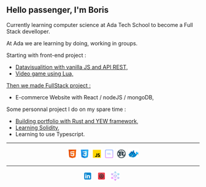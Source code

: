 ## Hello passenger, I'm Boris <br/>

Currently learning computer science at Ada Tech School to become a Full Stack develloper. <br/>

At Ada we are learning by doing, working in groups.<br/>

Starting with front-end project :
* <a href="https://github.com/BorisLord/dataviz-earthquake"> Datavisualition with vanilla JS and API REST,
* <a href="https://github.com/BorisLord/pico-8-thumb">Video game using Lua,

Then we made FullStack project :
* <a href=""></a>E-commerce Website with React / nodeJS / mongoDB,
<!-- * <a href=""></a>Mobile App using GO as backend and reactNative as frontend. -->

Some personnal project I do on my spare time :
* <a href="https://github.com/BorisLord/portfolio">Building portfolio with Rust and YEW framework,
* <a href="https://learnweb3.io/profiles/BorisLord">Learning Solidity,
* <a href="https://github.com/BorisLord/beginners-typescript-tutorial"></a>Learning to use Typescript.

***

<p align='center' >
  <img src="/icons8-html-5-48.png" alt="HTML" width="28" height="28" >
  <img src="/icons8-css3-48.png" alt="CSS" width="28" height="28">
  <img src="/icons8-javascript-48.png" alt="JS" width="28" height="28">
  <img src="/icons8-sql-64.png" alt="SQL" width="28" height="28">
  <img src="/icons8-rust-programming-language-48.png" alt="RUST" width="28" height="28">
  <img src="/icons8-docker-48.png" alt="docker" width="28" height="28">
</p>

***

<p align='center'>
  <a href="https://www.linkedin.com/in/boris-delord/"><img height="24" src="icons8-linkedin-48.png?raw=true"></a>&nbsp;&nbsp;
  <a href="https://www.codewars.com/users/BorisLord"><img height="24" src="icons8-codewars-48.png?raw=true"></a>&nbsp;&nbsp;
  <a href="https://learnweb3.io/profiles/BorisLord"><img height="24" src="blockchain.png?raw=true"></a>&nbsp;&nbsp;
</p>
